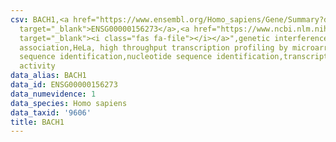 ```yaml
---
csv: BACH1,<a href="https://www.ensembl.org/Homo_sapiens/Gene/Summary?db=core;g=ENSG00000156273"
  target="_blank">ENSG00000156273</a>,<a href="https://www.ncbi.nlm.nih.gov/pubmed/17216044"
  target="_blank"><i class="fas fa-file"></i></a>",genetic interference,functional
  association,HeLa, high throughput transcription profiling by microarray,nucleotide
  sequence identification,nucleotide sequence identification,transcriptional regulation,up-regulates
  activity
data_alias: BACH1
data_id: ENSG00000156273
data_numevidence: 1
data_species: Homo sapiens
data_taxid: '9606'
title: BACH1
---
```

